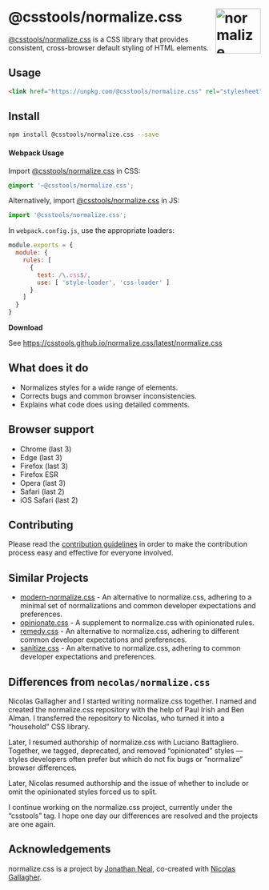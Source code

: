 # @csstools/normalize.css [<img src="https://csstools.github.io/normalize.css/logo.svg" alt="normalize" width="90" height="90" align="right">][@csstools/normalize.css]

[@csstools/normalize.css] is a CSS library that provides consistent,
cross-browser default styling of HTML elements.

## Usage

```html
<link href="https://unpkg.com/@csstools/normalize.css" rel="stylesheet" />
```

## Install

```sh
npm install @csstools/normalize.css --save
```

#### Webpack Usage

Import [@csstools/normalize.css] in CSS:

```css
@import '~@csstools/normalize.css';
```

Alternatively, import [@csstools/normalize.css] in JS:

```js
import '@csstools/normalize.css';
```

In `webpack.config.js`, use the appropriate loaders:

```js
module.exports = {
  module: {
    rules: [
      {
        test: /\.css$/,
        use: [ 'style-loader', 'css-loader' ]
      }
    ]
  }
}
```

**Download**

See <https://csstools.github.io/normalize.css/latest/normalize.css>

## What does it do

* Normalizes styles for a wide range of elements.
* Corrects bugs and common browser inconsistencies.
* Explains what code does using detailed comments.

## Browser support

* Chrome (last 3)
* Edge (last 3)
* Firefox (last 3)
* Firefox ESR
* Opera (last 3)
* Safari (last 2)
* iOS Safari (last 2)

## Contributing

Please read the [contribution guidelines](CONTRIBUTING.md) in order to make the
contribution process easy and effective for everyone involved.

## Similar Projects

* [modern-normalize.css](https://github.com/sindresorhus/modern-normalize) - An
alternative to normalize.css, adhering to a minimal set of normalizations and
common developer expectations and preferences.
* [opinionate.css](https://github.com/adamgruber/opinionate.css) - A supplement
to normalize.css with opinionated rules.
* [remedy.css](https://github.com/mozdevs/cssremedy) - An alternative to
normalize.css, adhering to different common developer expectations and
preferences.
* [sanitize.css](https://github.com/csstools/sanitize.css) - An alternative to
normalize.css, adhering to common developer expectations and preferences.

## Differences from `necolas/normalize.css`

Nicolas Gallagher and I started writing normalize.css together. I named and
created the normalize.css repository with the help of Paul Irish and Ben Alman.
I transferred the repository to Nicolas, who turned it into a “household” CSS
library.

Later, I resumed authorship of normalize.css with Luciano Battagliero. Together,
we tagged, deprecated, and removed “opinionated” styles — styles developers
often prefer but which do not fix bugs or “normalize” browser differences.

Later, Nicolas resumed authorship and the issue of whether to include or omit
the opinionated styles forced us to split.

I continue working on the normalize.css project, currently under the “csstools”
tag. I hope one day our differences are resolved and the projects are one again.

## Acknowledgements

normalize.css is a project by [Jonathan Neal](https://github.com/jonathantneal),
co-created with [Nicolas Gallagher](https://github.com/necolas).

[@csstools/normalize.css]: https://github.com/csstools/normalize.css
